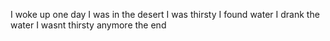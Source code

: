I woke up one day
I was in the desert
I was thirsty
I found water
I drank the water
I wasnt thirsty anymore
the end
